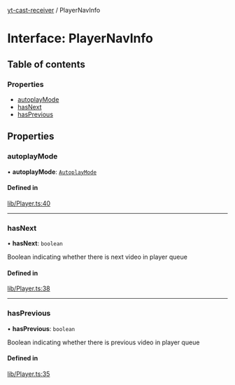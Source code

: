 [yt-cast-receiver](../README.md) / PlayerNavInfo

# Interface: PlayerNavInfo

## Table of contents

### Properties

- [autoplayMode](PlayerNavInfo.md#autoplaymode)
- [hasNext](PlayerNavInfo.md#hasnext)
- [hasPrevious](PlayerNavInfo.md#hasprevious)

## Properties

### autoplayMode

• **autoplayMode**: [`AutoplayMode`](../README.md#autoplaymode)

#### Defined in

[lib/Player.ts:40](https://github.com/patrickkfkan/yt-cast-receiver/blob/d291079/src/lib/Player.ts#L40)

___

### hasNext

• **hasNext**: `boolean`

Boolean indicating whether there is next video in player queue

#### Defined in

[lib/Player.ts:38](https://github.com/patrickkfkan/yt-cast-receiver/blob/d291079/src/lib/Player.ts#L38)

___

### hasPrevious

• **hasPrevious**: `boolean`

Boolean indicating whether there is previous video in player queue

#### Defined in

[lib/Player.ts:35](https://github.com/patrickkfkan/yt-cast-receiver/blob/d291079/src/lib/Player.ts#L35)
